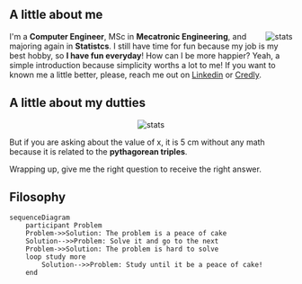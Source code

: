 ## A little about me

<img src="https://github-readme-stats.vercel.app/api?username=thyarles&show_icons=true&theme=light&count_private=true&hide_title=true" alt="stats" align="right">

I'm a **Computer Engineer**, MSc in **Mecatronic Engineering**, and majoring again in **Statistcs**.
I still have time for fun because my job is my best hobby, so **I have fun everyday**! How can I be more happier?
Yeah, a simple introduction because simplicity worths a lot to me! If you want to known me a little better, please, reach me out on [Linkedin](https://www.linkedin.com/in/thyarles) or [Credly](https://www.credly.com/users/thyarles/badges).
  
## A little about my dutties  

<p align="center"><img src="https://i.ytimg.com/vi/bj-LMniVfJ8/mqdefault.jpg" alt="stats"></p>

But if you are asking about the value of x, it is 5 cm without any math because it is related to the **pythagorean triples**. 

Wrapping up, give me the right question to receive the right answer.

## Filosophy

```mermaid
sequenceDiagram
    participant Problem
    Problem->>Solution: The problem is a peace of cake
    Solution-->>Problem: Solve it and go to the next
    Problem->>Solution: The problem is hard to solve
    loop study more
        Solution-->>Problem: Study until it be a peace of cake!
    end
```
